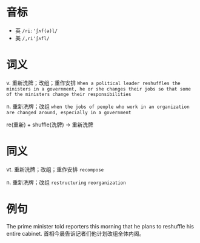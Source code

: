 # 音标

- 英 `/riː'ʃʌf(ə)l/`
- 美 `/,ri'ʃʌfl/`

# 词义

v. 重新洗牌；改组；重作安排
`When a political leader reshuffles the ministers in a government, he or she changes their jobs so that some of the ministers change their responsibilities`

n. 重新洗牌；改组
`when the jobs of people who work in an organization are changed around, especially in a government`



re(重新) + shuffle(洗牌) → 重新洗牌

# 同义

vt. 重新洗牌；改组；重作安排
`recompose`

n. 重新洗牌；改组
`restructuring` `reorganization`

# 例句

The prime minister told reporters this morning that he plans to reshuffle his entire cabinet.
首相今晨告诉记者们他计划改组全体内阁。



